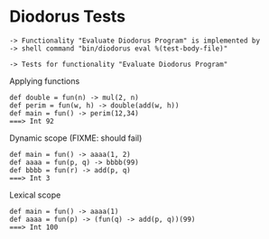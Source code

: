 Diodorus Tests
==============

    -> Functionality "Evaluate Diodorus Program" is implemented by
    -> shell command "bin/diodorus eval %(test-body-file)"

    -> Tests for functionality "Evaluate Diodorus Program"

Applying functions

    def double = fun(n) -> mul(2, n)
    def perim = fun(w, h) -> double(add(w, h))
    def main = fun() -> perim(12,34)
    ===> Int 92

Dynamic scope (FIXME: should fail)

    def main = fun() -> aaaa(1, 2)
    def aaaa = fun(p, q) -> bbbb(99)
    def bbbb = fun(r) -> add(p, q)
    ===> Int 3

Lexical scope

    def main = fun() -> aaaa(1)
    def aaaa = fun(p) -> (fun(q) -> add(p, q))(99)
    ===> Int 100
